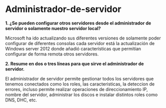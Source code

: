 # Administrador-de-servidor

**1. ¿Se pueden configurar otros servidores desde el administrador de servidor o solamente nuestro servidor local?**

Microsoft ha ido actualizando sus diferentes versiones de solamente poder configurar de diferentes consolas cada servidor está la actualización de Windows server 2012 donde añadió características que permitían configurar de forma remota otros servidores.

**2. Resume en dos o tres líneas para que sirve el administrador de servidor.**

El administrador de servidor permite gestionar todos los servidores que tenemos conectados como los roles, las caracteristicas, la deteccion de errores, incluso permite realizar operaciones de direccionamiento IP, nombre del servidor, administrar los discos e instalar distintos roles como DNS, DHC, etc.
